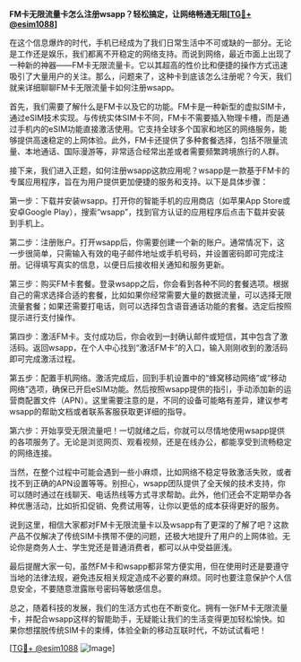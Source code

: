 **FM卡无限流量卡怎么注册wsapp？轻松搞定，让网络畅通无阻[[TG💪+ @esim1088](https://t.me/s/esim1088)]**

在这个信息爆炸的时代，手机已经成为了我们日常生活中不可或缺的一部分。无论是工作还是娱乐，我们都离不开稳定的网络支持。而说到网络，最近市面上出现了一种新的神器——FM卡无限流量卡。它以其超高的性价比和便捷的操作方式迅速吸引了大量用户的关注。那么，问题来了，这种卡到底该怎么注册呢？今天，我们就来详细聊聊FM卡无限流量卡如何注册wsapp。

首先，我们需要了解什么是FM卡以及它的功能。FM卡是一种新型的虚拟SIM卡，通过eSIM技术实现。与传统实体SIM卡不同，FM卡不需要插入物理卡槽，而是通过手机内的eSIM功能直接激活使用。它支持全球多个国家和地区的网络服务，能够提供高速稳定的上网体验。此外，FM卡还提供了多种套餐选择，包括不限量流量、本地通话、国际漫游等，非常适合经常出差或者需要频繁跨境旅行的人群。

接下来，我们进入正题，如何注册wsapp这款应用呢？wsapp是一款基于FM卡的专属应用程序，旨在为用户提供更加便捷的服务和支持。以下是具体步骤：

第一步：下载并安装wsapp。打开你的智能手机的应用商店（如苹果App Store或安卓Google Play），搜索“wsapp”，找到官方认证的应用程序后点击下载并安装到手机上。

第二步：注册账户。打开wsapp后，你需要创建一个新的账户。通常情况下，这一步很简单，只需输入有效的电子邮件地址或手机号码，并设置密码即可完成注册。记得填写真实的信息，以便日后接收相关通知和服务更新。

第三步：购买FM卡套餐。登录wsapp之后，你会看到各种不同的套餐选项。根据自己的需求选择合适的套餐，比如如果你经常需要大量的数据流量，可以选择无限流量套餐；如果还需要打电话，则可以选择包含语音通话功能的套餐。选定后按照提示进行支付操作。

第四步：激活FM卡。支付成功后，你会收到一封确认邮件或短信，其中包含了激活码。返回wsapp，在个人中心找到“激活FM卡”的入口，输入刚刚收到的激活码即可完成激活过程。

第五步：配置手机网络。激活完成后，回到手机设置中的“蜂窝移动网络”或“移动网络”选项，确保已开启eSIM功能。然后按照wsapp提供的指引，手动添加新的运营商配置文件（APN）。这里需要注意的是，不同的设备可能略有差异，建议参考wsapp的帮助文档或者联系客服获取更详细的指导。

第六步：开始享受无限流量吧！一切就绪之后，你就可以尽情地使用wsapp提供的各项服务了。无论是浏览网页、观看视频，还是在线办公，都能享受到流畅稳定的网络连接。

当然，在整个过程中可能会遇到一些小麻烦，比如网络不稳定导致激活失败，或者找不到正确的APN设置等等。别担心，wsapp团队提供了全天候的技术支持，你可以随时通过在线聊天、电话热线等方式寻求帮助。此外，他们还会不定期举办各种优惠活动，比如折扣促销、免费试用等，让你以更低的成本获得更好的服务。

说到这里，相信大家都对FM卡无限流量卡以及wsapp有了更深的了解了吧？这款产品不仅解决了传统SIM卡携带不便的问题，还极大地提升了用户的上网体验。无论你是商务人士、学生党还是普通消费者，都可以从中受益匪浅。

最后提醒大家一句，虽然FM卡和wsapp都非常方便实用，但在使用时还是要遵守当地的法律法规，避免违反相关规定造成不必要的麻烦。同时也要注意保护个人信息安全，不要随意泄露账号密码等敏感信息。

总之，随着科技的发展，我们的生活方式也在不断变化。拥有一张FM卡无限流量卡，并配合wsapp这样的智能助手，无疑能让我们的生活变得更加轻松愉快。如果你想摆脱传统SIM卡的束缚，体验全新的移动互联时代，不妨试试看吧！

[[TG💪+ @esim1088](https://t.me/s/esim1088) ![Image](https://i.postimg.cc/4NQfJmqS/Snipaste-2025-05-13-00-14-12.png)]